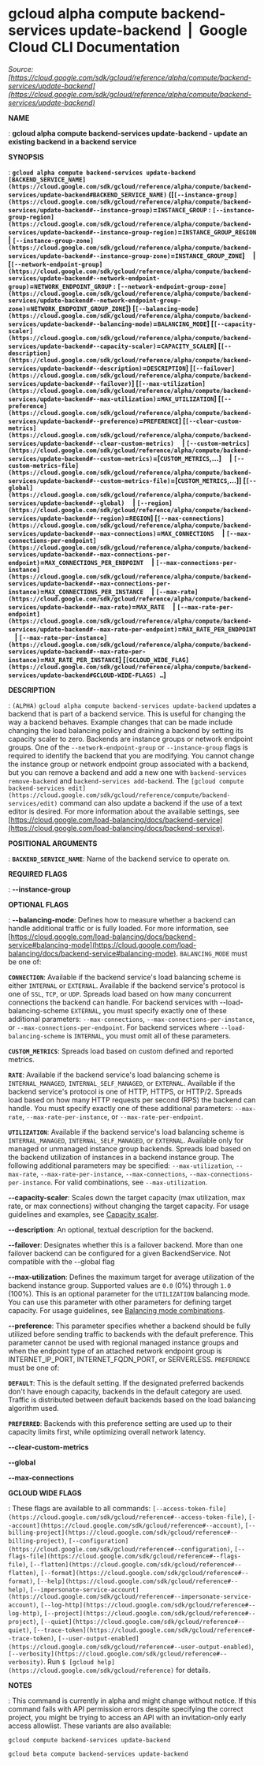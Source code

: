 # gcloud alpha compute backend-services update-backend  |  Google Cloud CLI Documentation

*Source: [https://cloud.google.com/sdk/gcloud/reference/alpha/compute/backend-services/update-backend](https://cloud.google.com/sdk/gcloud/reference/alpha/compute/backend-services/update-backend)*

**NAME**

: **gcloud alpha compute backend-services update-backend - update an existing backend in a backend service**

**SYNOPSIS**

: **`gcloud alpha compute backend-services update-backend` `[BACKEND_SERVICE_NAME](https://cloud.google.com/sdk/gcloud/reference/alpha/compute/backend-services/update-backend#BACKEND_SERVICE_NAME)` ([`[--instance-group](https://cloud.google.com/sdk/gcloud/reference/alpha/compute/backend-services/update-backend#--instance-group)`=`INSTANCE_GROUP` : `[--instance-group-region](https://cloud.google.com/sdk/gcloud/reference/alpha/compute/backend-services/update-backend#--instance-group-region)`=`INSTANCE_GROUP_REGION` | `[--instance-group-zone](https://cloud.google.com/sdk/gcloud/reference/alpha/compute/backend-services/update-backend#--instance-group-zone)`=`INSTANCE_GROUP_ZONE`]     | [`[--network-endpoint-group](https://cloud.google.com/sdk/gcloud/reference/alpha/compute/backend-services/update-backend#--network-endpoint-group)`=`NETWORK_ENDPOINT_GROUP` : `[--network-endpoint-group-zone](https://cloud.google.com/sdk/gcloud/reference/alpha/compute/backend-services/update-backend#--network-endpoint-group-zone)`=`NETWORK_ENDPOINT_GROUP_ZONE`]) [`[--balancing-mode](https://cloud.google.com/sdk/gcloud/reference/alpha/compute/backend-services/update-backend#--balancing-mode)`=`BALANCING_MODE`] [`[--capacity-scaler](https://cloud.google.com/sdk/gcloud/reference/alpha/compute/backend-services/update-backend#--capacity-scaler)`=`CAPACITY_SCALER`] [`[--description](https://cloud.google.com/sdk/gcloud/reference/alpha/compute/backend-services/update-backend#--description)`=`DESCRIPTION`] [`[--failover](https://cloud.google.com/sdk/gcloud/reference/alpha/compute/backend-services/update-backend#--failover)`] [`[--max-utilization](https://cloud.google.com/sdk/gcloud/reference/alpha/compute/backend-services/update-backend#--max-utilization)`=`MAX_UTILIZATION`] [`[--preference](https://cloud.google.com/sdk/gcloud/reference/alpha/compute/backend-services/update-backend#--preference)`=`PREFERENCE`] [`[--clear-custom-metrics](https://cloud.google.com/sdk/gcloud/reference/alpha/compute/backend-services/update-backend#--clear-custom-metrics)`     | `[--custom-metrics](https://cloud.google.com/sdk/gcloud/reference/alpha/compute/backend-services/update-backend#--custom-metrics)`=[`CUSTOM_METRICS`,…]     | `[--custom-metrics-file](https://cloud.google.com/sdk/gcloud/reference/alpha/compute/backend-services/update-backend#--custom-metrics-file)`=[`CUSTOM_METRICS`,…]] [`[--global](https://cloud.google.com/sdk/gcloud/reference/alpha/compute/backend-services/update-backend#--global)`     | `[--region](https://cloud.google.com/sdk/gcloud/reference/alpha/compute/backend-services/update-backend#--region)`=`REGION`] [`[--max-connections](https://cloud.google.com/sdk/gcloud/reference/alpha/compute/backend-services/update-backend#--max-connections)`=`MAX_CONNECTIONS`     | `[--max-connections-per-endpoint](https://cloud.google.com/sdk/gcloud/reference/alpha/compute/backend-services/update-backend#--max-connections-per-endpoint)`=`MAX_CONNECTIONS_PER_ENDPOINT`     | `[--max-connections-per-instance](https://cloud.google.com/sdk/gcloud/reference/alpha/compute/backend-services/update-backend#--max-connections-per-instance)`=`MAX_CONNECTIONS_PER_INSTANCE`     | `[--max-rate](https://cloud.google.com/sdk/gcloud/reference/alpha/compute/backend-services/update-backend#--max-rate)`=`MAX_RATE`     | `[--max-rate-per-endpoint](https://cloud.google.com/sdk/gcloud/reference/alpha/compute/backend-services/update-backend#--max-rate-per-endpoint)`=`MAX_RATE_PER_ENDPOINT`     | `[--max-rate-per-instance](https://cloud.google.com/sdk/gcloud/reference/alpha/compute/backend-services/update-backend#--max-rate-per-instance)`=`MAX_RATE_PER_INSTANCE`] [`[GCLOUD_WIDE_FLAG](https://cloud.google.com/sdk/gcloud/reference/alpha/compute/backend-services/update-backend#GCLOUD-WIDE-FLAGS) …`]**

**DESCRIPTION**

: `(ALPHA)` `gcloud alpha compute backend-services
update-backend` updates a backend that is part of a backend service. This
is useful for changing the way a backend behaves. Example changes that can be
made include changing the load balancing policy and draining a backend by
setting its capacity scaler to zero.
Backends are instance groups or network endpoint groups. One of the
`--network-endpoint-group` or `--instance-group` flags is
required to identify the backend that you are modifying. You cannot change the
instance group or network endpoint group associated with a backend, but you can
remove a backend and add a new one with `backend-services
remove-backend` and `backend-services add-backend`.
The `[gcloud
compute backend-services edit](https://cloud.google.com/sdk/gcloud/reference/compute/backend-services/edit)` command can also update a backend if
the use of a text editor is desired.
For more information about the available settings, see [https://cloud.google.com/load-balancing/docs/backend-service](https://cloud.google.com/load-balancing/docs/backend-service).

**POSITIONAL ARGUMENTS**

: **`BACKEND_SERVICE_NAME`**:
Name of the backend service to operate on.

**REQUIRED FLAGS**

: **--instance-group**

**OPTIONAL FLAGS**

: **--balancing-mode**:
Defines how to measure whether a backend can handle additional traffic or is
fully loaded. For more information, see [https://cloud.google.com/load-balancing/docs/backend-service#balancing-mode](https://cloud.google.com/load-balancing/docs/backend-service#balancing-mode).
`BALANCING_MODE` must be one of:

**`CONNECTION`**:
Available if the backend service's load balancing scheme is either
`INTERNAL` or `EXTERNAL`. Available if the backend
service's protocol is one of `SSL`, `TCP`, or
`UDP`.
Spreads load based on how many concurrent connections the backend can handle.
For backend services with --load-balancing-scheme `EXTERNAL`, you
must specify exactly one of these additional parameters:
`--max-connections`, `--max-connections-per-instance`, or
`--max-connections-per-endpoint`.
For backend services where `--load-balancing-scheme` is
`INTERNAL`, you must omit all of these parameters.

**`CUSTOM_METRICS`**:
Spreads load based on custom defined and reported metrics.

**`RATE`**:
Available if the backend service's load balancing scheme is
`INTERNAL_MANAGED`, `INTERNAL_SELF_MANAGED`, or
`EXTERNAL`. Available if the backend service's protocol is one of
HTTP, HTTPS, or HTTP/2.
Spreads load based on how many HTTP requests per second (RPS) the backend can
handle.
You must specify exactly one of these additional parameters:
`--max-rate`, `--max-rate-per-instance`, or
`--max-rate-per-endpoint`.

**`UTILIZATION`**:
Available if the backend service's load balancing scheme is
`INTERNAL_MANAGED`, `INTERNAL_SELF_MANAGED`, or
`EXTERNAL`. Available only for managed or unmanaged instance group
backends.
Spreads load based on the backend utilization of instances in a backend instance
group.
The following additional parameters may be specified:
`--max-utilization`, `--max-rate`,
`--max-rate-per-instance`, `--max-connections`,
`--max-connections-per-instance`. For valid combinations, see
`--max-utilization`.

**--capacity-scaler**:
Scales down the target capacity (max utilization, max rate, or max connections)
without changing the target capacity. For usage guidelines and examples, see [Capacity
scaler](https://cloud.google.com/load-balancing/docs/backend-service#capacity_scaler).

**--description**:
An optional, textual description for the backend.

**--failover**:
Designates whether this is a failover backend. More than one failover backend
can be configured for a given BackendService. Not compatible with the --global
flag

**--max-utilization**:
Defines the maximum target for average utilization of the backend instance
group. Supported values are `0.0` (0%) through `1.0`
(100%). This is an optional parameter for the `UTILIZATION` balancing
mode.
You can use this parameter with other parameters for defining target capacity.
For usage guidelines, see [Balancing
mode combinations](https://cloud.google.com/load-balancing/docs/backend-service#balancing-mode-combos).

**--preference**:
This parameter specifies whether a backend should be fully utilized before
sending traffic to backends with the default preference. This parameter cannot
be used with regional managed instance groups and when the endpoint type of an
attached network endpoint group is INTERNET_IP_PORT, INTERNET_FQDN_PORT, or
SERVERLESS. `PREFERENCE` must be one of:

**`DEFAULT`**:
This is the default setting. If the designated preferred backends don't have
enough capacity, backends in the default category are used. Traffic is
distributed between default backends based on the load balancing algorithm used.

**`PREFERRED`**:
Backends with this preference setting are used up to their capacity limits
first, while optimizing overall network latency.

**--clear-custom-metrics**

**--global**

**--max-connections**

**GCLOUD WIDE FLAGS**

: These flags are available to all commands: `[--access-token-file](https://cloud.google.com/sdk/gcloud/reference#--access-token-file)`,
`[--account](https://cloud.google.com/sdk/gcloud/reference#--account)`, `[--billing-project](https://cloud.google.com/sdk/gcloud/reference#--billing-project)`,
`[--configuration](https://cloud.google.com/sdk/gcloud/reference#--configuration)`,
`[--flags-file](https://cloud.google.com/sdk/gcloud/reference#--flags-file)`,
`[--flatten](https://cloud.google.com/sdk/gcloud/reference#--flatten)`, `[--format](https://cloud.google.com/sdk/gcloud/reference#--format)`, `[--help](https://cloud.google.com/sdk/gcloud/reference#--help)`, `[--impersonate-service-account](https://cloud.google.com/sdk/gcloud/reference#--impersonate-service-account)`,
`[--log-http](https://cloud.google.com/sdk/gcloud/reference#--log-http)`,
`[--project](https://cloud.google.com/sdk/gcloud/reference#--project)`, `[--quiet](https://cloud.google.com/sdk/gcloud/reference#--quiet)`, `[--trace-token](https://cloud.google.com/sdk/gcloud/reference#--trace-token)`, `[--user-output-enabled](https://cloud.google.com/sdk/gcloud/reference#--user-output-enabled)`,
`[--verbosity](https://cloud.google.com/sdk/gcloud/reference#--verbosity)`.
Run `$ [gcloud help](https://cloud.google.com/sdk/gcloud/reference)` for details.

**NOTES**

: This command is currently in alpha and might change without notice. If this
command fails with API permission errors despite specifying the correct project,
you might be trying to access an API with an invitation-only early access
allowlist. These variants are also available:

```
gcloud compute backend-services update-backend
```

```
gcloud beta compute backend-services update-backend
```